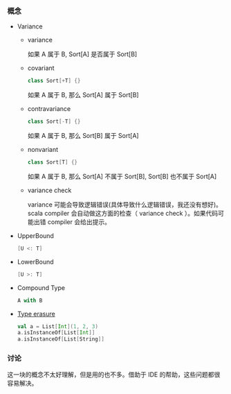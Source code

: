 ### 概念

- Variance
    - variance

        如果 A 属于 B, Sort[A] 是否属于 Sort[B]

    - covariant

        ```scala
        class Sort[+T] {}
        ```
        如果 A 属于 B, 那么 Sort[A] 属于 Sort[B]

    - contravariance

        ```scala
        class Sort[-T] {}
        ```

        如果 A 属于 B, 那么 Sort[B] 属于 Sort[A]

    - nonvariant

        ```scala
        class Sort[T] {}
        ```
        如果 A 属于 B, 那么 Sort[A] 不属于 Sort[B], Sort[B] 也不属于 Sort[A]

    - variance check

        variance 可能会导致逻辑错误(具体导致什么逻辑错误，我还没有想好)。scala compiler 会自动做这方面的检查（ variance check ）。如果代码可能出错
        compiler 会给出提示。

- UpperBound
    ```scala
    [U <: T]
    ```

- LowerBound

    ```scala
    [U >: T]
    ```
- Compound Type

    ```scala
    A with B
    ```
- [Type erasure](https://stackoverflow.com/questions/38570948/type-erasure-in-scala)
    ```scala
    val a = List[Int](1, 2, 3)
    a.isInstanceOf[List[Int]]
    a.isInstanceOf[List[String]]
    ```
### 讨论

这一块的概念不太好理解，但是用的也不多。借助于 IDE 的帮助，这些问题都很容易解决。




